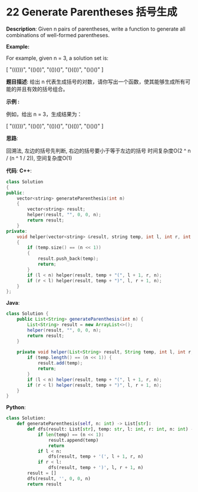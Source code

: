# 22 Generate Parentheses 括号生成

__Description__:
Given n pairs of parentheses, write a function to generate all combinations of well-formed parentheses.

__Example:__

For example, given n = 3, a solution set is:

[
  "((()))",
  "(()())",
  "(())()",
  "()(())",
  "()()()"
]

__题目描述__:
给出 n 代表生成括号的对数，请你写出一个函数，使其能够生成所有可能的并且有效的括号组合。

__示例 :__

例如，给出 n = 3，生成结果为：

[
  "((()))",
  "(()())",
  "(())()",
  "()(())",
  "()()()"
]

__思路__:

回溯法, 左边的括号先判断, 右边的括号要小于等于左边的括号
时间复杂度O(2 ^ n / (n ^ 1 / 2)), 空间复杂度O(1)

__代码__:
__C++__:

```C++
class Solution 
{
public:
    vector<string> generateParenthesis(int n) 
    {
        vector<string> result;
        helper(result, "", 0, 0, n);
        return result;
    }
private:
    void helper(vector<string> &result, string temp, int l, int r, int n) 
    {
        if (temp.size() == (n << 1)) 
        {
            result.push_back(temp);
            return;
        }
        if (l < n) helper(result, temp + "(", l + 1, r, n);
        if (r < l) helper(result, temp + ")", l, r + 1, n);
    }
};
```

__Java__:

```Java
class Solution {
    public List<String> generateParenthesis(int n) {
        List<String> result = new ArrayList<>();
        helper(result, "", 0, 0, n);
        return result;
    }
    
    private void helper(List<String> result, String temp, int l, int r, int n) {
        if (temp.length() == (n << 1)) {
            result.add(temp);
            return;
        }
        if (l < n) helper(result, temp + "(", l + 1, r, n);
        if (r < l) helper(result, temp + ")", l, r + 1, n);
    }
}
```

__Python__:

```Python
class Solution:
    def generateParenthesis(self, n: int) -> List[str]:
        def dfs(result: List[str], temp: str, l: int, r: int, n: int) -> None:
            if len(temp) == (n << 1):
                result.append(temp)
                return
            if l < n:
                dfs(result, temp + '(', l + 1, r, n)
            if r < l:
                dfs(result, temp + ')', l, r + 1, n)
        result = []
        dfs(result, '', 0, 0, n)
        return result
```
